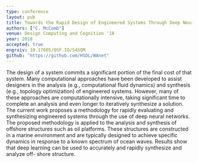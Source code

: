 ```yaml
---
type: conference
layout: pub
title: Towards the Rapid Design of Engineered Systems Through Deep Neural Networks
authors: ["C. McComb"]
venue: Design Computing and Cognition '18
year: 2018
accepted: true
engrxiv: 10.17605/OSF.IO/S45QM
github: "https://github.com/HSDL/WAnet"
---
```

The design of a system commits a significant portion of the final cost of that system. Many computational approaches have been developed to assist designers in the analysis (e.g., computational fluid dynamics) and synthesis (e.g., topology optimization) of engineered systems. However, many of these approaches are computationally intensive, taking significant time to complete an analysis and even longer to iteratively synthesize a solution. The current work proposes a methodology for rapidly evaluating and synthesizing engineered systems through the use of deep neural networks. The proposed methodology is applied to the analysis and synthesis of offshore structures such as oil platforms. These structures are constructed in a marine environment and are typically designed to achieve specific dynamics in response to a known spectrum of ocean waves. Results show that deep learning can be used to accurately and rapidly synthesize and analyze off- shore structure.
